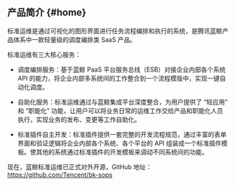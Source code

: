 ## 产品简介 {#home}

标准运维是通过可视化的图形界面进行任务流程编排和执行的系统，是腾讯蓝鲸产品体系中一款轻量级的调度编排类 SaaS 产品。

标准运维有三大核心服务：
- 调度编排服务：基于蓝鲸 PaaS 平台服务总线（ESB）对接企业内部各个系统 API 的能力，将企业内部多系统间的工作整合到一个流程模版中，实现一键自动化调度。

- 自助化服务：标准运维通过与蓝鲸集成平台深度整合，为用户提供了 “轻应用” 和 “职能化” 功能，让用户可以将业务日常的运维工作交给产品和职能化人员执行，实现业务的发布、变更等工作自助化。

- 标准插件自主开发：标准插件提供一套完整的开发流程规范，通过丰富的表单界面和验证逻辑将企业内部各个系统、各个平台的 API 组装成一个标准插件模板。使其他的系统通过标准插件的开发模板来调动不同系统间的功能。

现在，蓝鲸标准运维已正式对外开源，GitHub 地址： https://github.com/Tencent/bk-sops
